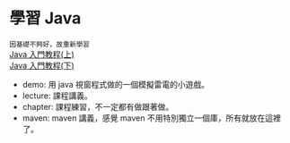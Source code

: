 # 學習 Java

`因基礎不夠好，故重新學習`  
[Java 入門教程(上)](https://www.bilibili.com/video/BV1YT4y1H7YM/?p=1&vd_source=aff2c79bf7cf75bc493437621849a68d 'Java入門教程(上')  
[Java 入門教程(下)](https://google.com 'Java入門教程(上')

- demo: 用 java 視窗程式做的一個模擬雷電的小遊戲。
- lecture: 課程講義。
- chapter: 課程練習，不一定都有做跟著做。
- maven: maven 講義，感覺 maven 不用特別獨立一個庫，所有就放在這裡了。
